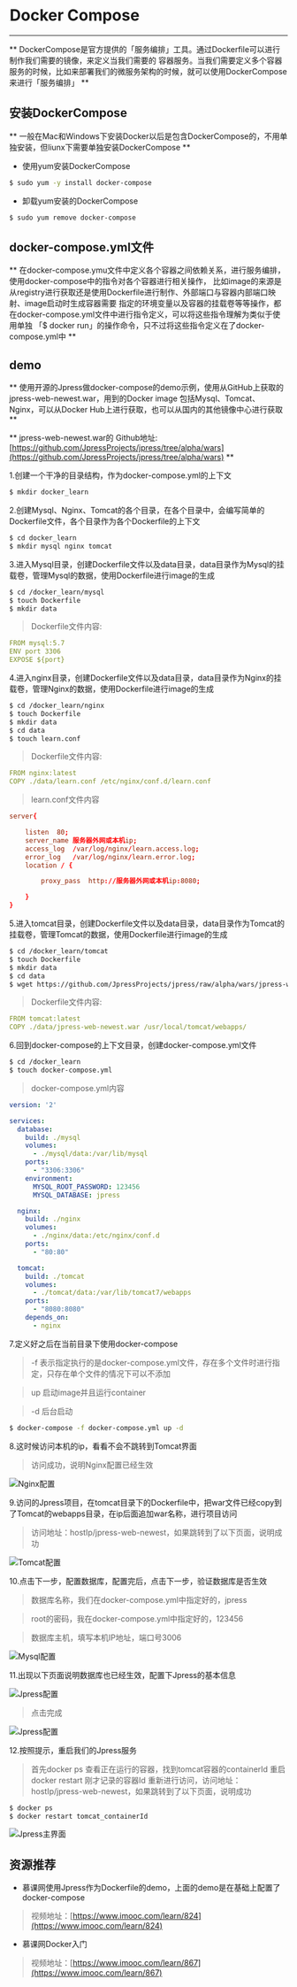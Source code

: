 # <img src="../images/icon/docker.jpeg" style="zoom:5%" />Docker Compose

---

**
DockerCompose是官方提供的「服务编排」工具。通过Dockerfile可以进行制作我们需要的镜像，来定义当我们需要的
容器服务。当我们需要定义多个容器服务的时候，比如来部署我们的微服务架构的时候，就可以使用DockerCompose
来进行「服务编排」
**

## 安装DockerCompose

**
一般在Mac和Windows下安装Docker以后是包含DockerCompose的，不用单独安装，但liunx下需要单独安装DockerCompose
**

* 使用yum安装DockerCompose

``` bash
$ sudo yum -y install docker-compose
```

* 卸载yum安装的DockerCompose

``` bash
$ sudo yum remove docker-compose
```

## docker-compose.yml文件

**
在docker-compose.ymu文件中定义各个容器之间依赖关系，进行服务编排，使用docker-compose中的指令对各个容器进行相关操作，
比如image的来源是从registry进行获取还是使用Dockerfile进行制作、外部端口与容器内部端口映射、image启动时生成容器需要
指定的环境变量以及容器的挂载卷等等操作，都在docker-compose.yml文件中进行指令定义，可以将这些指令理解为类似于使用单独
「$ docker run」的操作命令，只不过将这些指令定义在了docker-compose.yml中
**

## demo

**
使用开源的Jpress做docker-compose的demo示例，使用从GitHub上获取的jpress-web-newest.war，用到的Docker image
包括Mysql、Tomcat、Nginx，可以从Docker Hub上进行获取，也可以从国内的其他镜像中心进行获取
**

**
jpress-web-newest.war的
Github地址:[https://github.com/JpressProjects/jpress/tree/alpha/wars](https://github.com/JpressProjects/jpress/tree/alpha/wars)
**

1.创建一个干净的目录结构，作为docker-compose.yml的上下文

``` bash
$ mkdir docker_learn
```

2.创建Mysql、Nginx、Tomcat的各个目录，在各个目录中，会编写简单的Dockerfile文件，各个目录作为各个Dockerfile的上下文

``` bash 
$ cd docker_learn
$ mkdir mysql nginx tomcat
```

3.进入Mysql目录，创建Dockerfile文件以及data目录，data目录作为Mysql的挂载卷，管理Mysql的数据，使用Dockerfile进行image的生成

``` bash
$ cd /docker_learn/mysql
$ touch Dockerfile
$ mkdir data
```

>Dockerfile文件内容:

``` yml
FROM mysql:5.7
ENV port 3306
EXPOSE ${port}
```

4.进入nginx目录，创建Dockerfile文件以及data目录，data目录作为Nginx的挂载卷，管理Nginx的数据，使用Dockerfile进行image的生成

``` bash
$ cd /docker_learn/nginx
$ touch Dockerfile
$ mkdir data
$ cd data
$ touch learn.conf
```

>Dockerfile文件内容:

``` yml
FROM nginx:latest
COPY ./data/learn.conf /etc/nginx/conf.d/learn.conf
```

>learn.conf文件内容

``` conf
server{

    listen  80;
    server_name 服务器外网或本机ip;
    access_log  /var/log/nginx/learn.access.log;
    error_log   /var/log/nginx/learn.error.log;
    location / {

        proxy_pass  http://服务器外网或本机ip:8080;

    }
}
```

5.进入tomcat目录，创建Dockerfile文件以及data目录，data目录作为Tomcat的挂载卷，管理Tomcat的数据，使用Dockerfile进行image的生成

``` bash
$ cd /docker_learn/tomcat
$ touch Dockerfile
$ mkdir data
$ cd data
$ wget https://github.com/JpressProjects/jpress/raw/alpha/wars/jpress-web-newest.war
```

>Dockerfile文件内容:

``` yml
FROM tomcat:latest
COPY ./data/jpress-web-newest.war /usr/local/tomcat/webapps/
```

6.回到docker-compose的上下文目录，创建docker-compose.yml文件

``` bash
$ cd /docker_learn
$ touch docker-compose.yml
```

>docker-compose.yml内容

``` yml
version: '2'

services: 
  database:
    build: ./mysql
    volumes: 
      - ./mysql/data:/var/lib/mysql
    ports: 
      - "3306:3306"
    environment:
      MYSQL_ROOT_PASSWORD: 123456
      MYSQL_DATABASE: jpress

  nginx:
    build: ./nginx
    volumes: 
      - ./nginx/data:/etc/nginx/conf.d
    ports:
      - "80:80"

  tomcat:
    build: ./tomcat
    volumes: 
      - ./tomcat/data:/var/lib/tomcat7/webapps
    ports:
      - "8080:8080"
    depends_on: 
      - nginx
```

7.定义好之后在当前目录下使用docker-compose

>-f 表示指定执行的是docker-compose.yml文件，存在多个文件时进行指定，只存在单个文件的情况下可以不添加

>up 启动image并且运行container

>-d 后台启动

``` bash
$ docker-compose -f docker-compose.yml up -d
```

8.这时候访问本机的ip，看看不会不跳转到Tomcat界面

>访问成功，说明Nginx配置已经生效

![Nginx配置](../images/docker_content/docker-compose8.png)

9.访问的Jpress项目，在tomcat目录下的Dockerfile中，把war文件已经copy到了Tomcat的webapps目录，在ip后面追加war名称，进行项目访问

>访问地址：hostIp/jpress-web-newest，如果跳转到了以下页面，说明成功

![Tomcat配置](../images/docker_content/docker-compose9.png)

10.点击下一步，配置数据库，配置完后，点击下一步，验证数据库是否生效

>数据库名称，我们在docker-compose.yml中指定好的，jpress

>root的密码，我在docker-compose.yml中指定好的，123456

>数据库主机，填写本机IP地址，端口号3006

![Mysql配置](../images/docker_content/docker-compose10.png)

11.出现以下页面说明数据库也已经生效，配置下Jpress的基本信息

![Jpress配置](../images/docker_content/docker-compose11_1.png)

>点击完成

![Jpress配置](../images/docker_content/docker-compose11_2.png)

12.按照提示，重启我们的Jpress服务

>首先docker ps 查看正在运行的容器，找到tomcat容器的containerId
>重启docker restart 刚才记录的容器Id
>重新进行访问，访问地址：hostIp/jpress-web-newest，如果跳转到了以下页面，说明成功

``` bash
$ docker ps
$ docker restart tomcat_containerId
```

![Jpress主界面](../images/docker_content/docker-compose11_3.png)

## 资源推荐

* 慕课网使用Jpress作为Dockerfile的demo，上面的demo是在基础上配置了docker-compose

>视频地址：[https://www.imooc.com/learn/824](https://www.imooc.com/learn/824)

* 慕课网Docker入门

>视频地址：[https://www.imooc.com/learn/867](https://www.imooc.com/learn/867)
